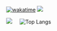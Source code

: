 
[![wakatime](https://wakatime.com/badge/user/ddad2840-c8ce-4174-b584-e390bdb7f01d.svg)](https://wakatime.com/@ddad2840-c8ce-4174-b584-e390bdb7f01d)
![](https://komarev.com/ghpvc/?username=mattsears18&color=green)


![](https://github-readme-stats.vercel.app/api?username=mattsears18&count_private=true&show_icons=true)&nbsp;&nbsp;&nbsp;&nbsp;
![Top Langs](https://github-readme-stats.vercel.app/api/top-langs/?username=mattsears18&layout=compact)

